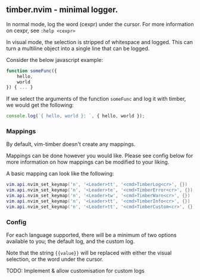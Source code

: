 ## timber.nvim - minimal logger.

In normal mode, log the word (cexpr) under the cursor.
For more information on cexpr, see `:help <cexpr>`

In visual mode, the selection is stripped of whitespace and logged. This can turn a multiline object into a single line that can be logged.

Consider the below javascript example:
```js
function someFunc({
    hello,
    world
}) { ... }
```
If we select the arguments of the function `someFunc` and log it with timber, we would get the following:
```js
console.log(`{ hello, world }: `, { hello, world });
```

### Mappings

By default, vim-timber doesn't create any mappings.

Mappings can be done however you would like. Please see config below for more information on how mappings can be modified to your liking.

A basic mapping can look like the following:
```lua
vim.api.nvim_set_keymap('n', '<Leader>tt', '<cmd>TimberLog<cr>', {})
vim.api.nvim_set_keymap('n', '<Leader>te', '<cmd>TimberError<cr>', {})
vim.api.nvim_set_keymap('n', '<Leader>tw', '<cmd>TimberWarn<cr>', {})
vim.api.nvim_set_keymap('n', '<Leader>tt', '<cmd>TimberInfo<cr>', {})
vim.api.nvim_set_keymap('n', '<Leader>tt', '<cmd>TimberCustom<cr>', {})
```

### Config
For each language supported, there will be a minimum of two options available to you; the default log, and the custom log.

Note that the string `{{value}}` will be replaced with either the visual selection, or the word under the cursor.

TODO: Implement & allow customisation for custom logs
